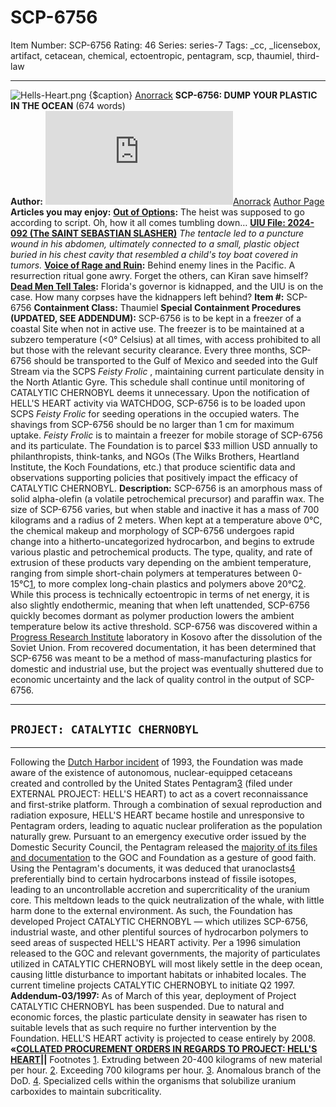 # SCP-6756
Item Number: SCP-6756
Rating: 46
Series: series-7
Tags: _cc, _licensebox, artifact, cetacean, chemical, ectoentropic, pentagram, scp, thaumiel, third-law

---

![Hells-Heart.png](https://scp-wiki.wdfiles.com/local--files/scp-6756/Hells-Heart.png)
{$caption}
[Anorrack](javascript:;)
**SCP-6756: DUMP YOUR PLASTIC IN THE OCEAN** (674 words)  
**Author:** [![Anorrack](https://www.wikidot.com/avatar.php?userid=4188420&amp;size=small&amp;timestamp=1744941162)](http://www.wikidot.com/user:info/anorrack)[Anorrack](http://www.wikidot.com/user:info/anorrack)
[Author Page](http://www.scpwiki.com/anorrack-s-author-page)
**Articles you may enjoy:**
**[Out of Options](/out-of-options):** The heist was supposed to go according to script. Oh, how it all comes tumbling down…
**[UIU File: 2024-092 (The SAINT SEBASTIAN SLASHER)](https://scp-wiki.wikidot.com/uiu-file-2024-092)** _The tentacle led to a puncture wound in his abdomen, ultimately connected to a small, plastic object buried in his chest cavity that resembled a child's toy boat covered in tumors._
**[Voice of Rage and Ruin](/voice-of-rage-and-ruin):** Behind enemy lines in the Pacific. A resurrection ritual gone awry. Forget the others, can Kiran save himself?
**[Dead Men Tell Tales](/dead-men-tell-tales):** Florida's governor is kidnapped, and the UIU is on the case. How many corpses have the kidnappers left behind?
**Item #:** SCP-6756
**Containment Class:** Thaumiel
**Special Containment Procedures (UPDATED, SEE ADDENDUM):** SCP-6756 is to be kept in a freezer of a coastal Site when not in active use. The freezer is to be maintained at a subzero temperature (<0° Celsius) at all times, with access prohibited to all but those with the relevant security clearance.
Every three months, SCP-6756 should be transported to the Gulf of Mexico and seeded into the Gulf Stream via the SCPS _Feisty Frolic_ , maintaining current particulate density in the North Atlantic Gyre. This schedule shall continue until monitoring of CATALYTIC CHERNOBYL deems it unnecessary.
Upon the notification of HELL'S HEART activity via WATCHDOG, SCP-6756 is to be loaded upon SCPS _Feisty Frolic_ for seeding operations in the occupied waters. The shavings from SCP-6756 should be no larger than 1 cm for maximum uptake. _Feisty Frolic_ is to maintain a freezer for mobile storage of SCP-6756 and its particulate.
The Foundation is to parcel $33 million USD annually to philanthropists, think-tanks, and NGOs (The Wilks Brothers, Heartland Institute, the Koch Foundations, etc.) that produce scientific data and observations supporting policies that positively impact the efficacy of CATALYTIC CHERNOBYL.
**Description:** SCP-6756 is an amorphous mass of solid alpha-olefin (a volatile petrochemical precursor) and paraffin wax. The size of SCP-6756 varies, but when stable and inactive it has a mass of 700 kilograms and a radius of 2 meters.
When kept at a temperature above 0°C, the chemical makeup and morphology of SCP-6756 undergoes rapid change into a hitherto-uncategorized hydrocarbon, and begins to extrude various plastic and petrochemical products. The type, quality, and rate of extrusion of these products vary depending on the ambient temperature, ranging from simple short-chain polymers at temperatures between 0-15°C[1](javascript:;), to more complex long-chain plastics and polymers above 20°C[2](javascript:;).
While this process is technically ectoentropic in terms of net energy, it is also slightly endothermic, meaning that when left unattended, SCP-6756 quickly becomes dormant as polymer production lowers the ambient temperature below its active threshold.
SCP-6756 was discovered within a [Progress Research Institute](/scp-5859) laboratory in Kosovo after the dissolution of the Soviet Union. From recovered documentation, it has been determined that SCP-6756 was meant to be a method of mass-manufacturing plastics for domestic and industrial use, but the project was eventually shuttered due to economic uncertainty and the lack of quality control in the output of SCP-6756.
* * *
## `PROJECT: CATALYTIC CHERNOBYL`
* * *
Following the [Dutch Harbor incident](https://scp-wiki.wikidot.com/a-crooked-brow) of 1993, the Foundation was made aware of the existence of autonomous, nuclear-equipped cetaceans created and controlled by the United States Pentagram[3](javascript:;) (filed under EXTERNAL PROJECT: HELL'S HEART) to act as a covert reconnaissance and first-strike platform. Through a combination of sexual reproduction and radiation exposure, HELL'S HEART became hostile and unresponsive to Pentagram orders, leading to aquatic nuclear proliferation as the population naturally grew.
Pursuant to an emergency executive order issued by the Domestic Security Council, the Pentagram released the [majority of its files and documentation](https://scp-wiki.wikidot.com/procurement-orders-hells-heart) to the GOC and Foundation as a gesture of good faith.
Using the Pentagram's documents, it was deduced that uranoclasts[4](javascript:;) preferentially bind to certain hydrocarbons instead of fissile isotopes, leading to an uncontrollable accretion and supercriticality of the uranium core. This meltdown leads to the quick neutralization of the whale, with little harm done to the external environment.
As such, the Foundation has developed Project CATALYTIC CHERNOBYL — which utilizes SCP-6756, industrial waste, and other plentiful sources of hydrocarbon polymers to seed areas of suspected HELL'S HEART activity. Per a 1996 simulation released to the GOC and relevant governments, the majority of particulates utilized in CATALYTIC CHERNOBYL will most likely settle in the deep ocean, causing little disturbance to important habitats or inhabited locales. The current timeline projects CATALYTIC CHERNOBYL to initiate Q2 1997.
**Addendum-03/1997:** As of March of this year, deployment of Project CATALYTIC CHERNOBYL has been suspended. Due to natural and economic forces, the plastic particulate density in seawater has risen to suitable levels that as such require no further intervention by the Foundation. HELL'S HEART activity is projected to cease entirely by 2008.
**«[COLLATED PROCUREMENT ORDERS IN REGARDS TO PROJECT: HELL'S HEART](https://scp-wiki.wikidot.com/procurement-orders-hells-heart)||**
Footnotes
[1](javascript:;). Extruding between 20-400 kilograms of new material per hour.
[2](javascript:;). Exceeding 700 kilograms per hour.
[3](javascript:;). Anomalous branch of the DoD.
[4](javascript:;). Specialized cells within the organisms that solubilize uranium carboxides to maintain subcriticality.